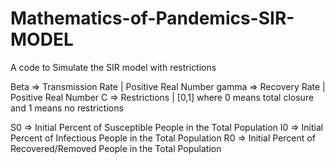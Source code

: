 # Mathematics-of-Pandemics-SIR-MODEL
A code to Simulate the SIR model with restrictions 

Beta => Transmission Rate | Positive Real Number
gamma => Recovery Rate | Positive Real Number
C => Restrictions | [0,1] where 0 means total closure and 1 means no restrictions

S0 => Initial Percent of Susceptible People in the Total Population
I0 => Initial Percent of Infectious People in the Total Population
R0 => Initial Percent of Recovered/Removed People in the Total Population
